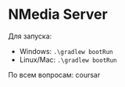 # NMedia Server

Для запуска:
* Windows: `.\gradlew bootRun`
* Linux/Mac: `.\gradlew bootRun`

По всем вопросам: coursar

#
